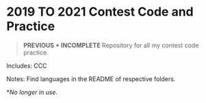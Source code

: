 # 2019 TO 2021 Contest Code and Practice

> **PREVIOUS + INCOMPLETE** Repository for all my contest code practice.

Includes: CCC

Notes: Find languages in the README of respective folders.

*_No longer in use._
